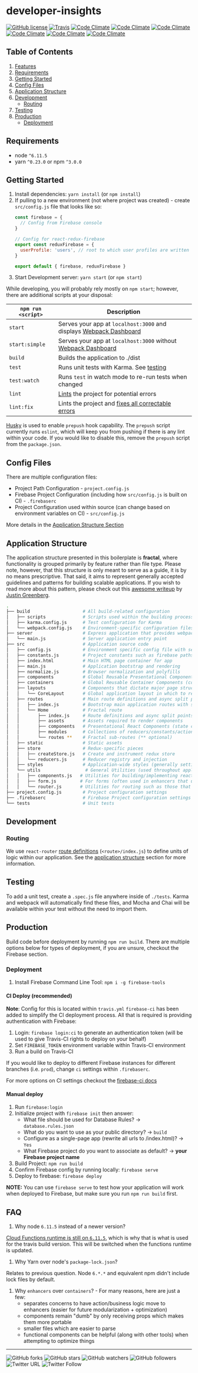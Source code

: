 # developer-insights

[![GitHub license](https://img.shields.io/github/license/AlAskalany/developer-insights.svg)](https://github.com/AlAskalany/developer-insights/blob/master/LICENSE)
[![Travis](https://img.shields.io/travis/AlAskalany/developer-insights.svg)](https://travis-ci.org/AlAskalany/developer-insights)
[![Code Climate](https://img.shields.io/codeclimate/issues/AlAskalany/developer-insights.svg)](https://codeclimate.com/github/AlAskalany/developer-insights/issues)
[![Code Climate](https://img.shields.io/codeclimate/maintainability/AlAskalany/developer-insights.svg)](https://codeclimate.com/github/AlAskalany/developer-insights/maintainability)
[![Code Climate](https://img.shields.io/codeclimate/maintainability-percentage/AlAskalany/developer-insights.svg)](https://codeclimate.com/github/AlAskalany/developer-insights/maintainability)
[![Code Climate](https://img.shields.io/codeclimate/coverage/AlAskalany/developer-insights.svg)](https://codeclimate.com/github/AlAskalany/developer-insights)
[![Code Climate](https://img.shields.io/codeclimate/coverage-letter/AlAskalany/developer-insights.svg)](https://codeclimate.com/github/AlAskalany/developer-insights)
[![Code Climate](https://img.shields.io/codeclimate/tech-debt/AlAskalany/developer-insights.svg)](https://codeclimate.com/github/AlAskalany/developer-insights/trends/technical_debt)

## Table of Contents

1. [Features](#features)
2. [Requirements](#requirements)
3. [Getting Started](#getting-started)
4. [Config Files](#config-files)
5. [Application Structure](#application-structure)
6. [Development](#development)
    * [Routing](#routing)
7. [Testing](#testing)
8. [Production](#production)
    * [Deployment](#deployment)

## Requirements

* node `^6.11.5`
* yarn `^0.23.0` or npm `^3.0.0`

## Getting Started

1. Install dependencies: `yarn install` (or `npm install`)
1. If pulling to a new environment (not where project was created) - create `src/config.js` file that looks like so:
    ```js
    const firebase = {
      // Config from Firebase console
    }

    // Config for react-redux-firebase
    export const reduxFirebase = {
      userProfile: 'users', // root to which user profiles are written
    }

    export default { firebase, reduxFirebase }
    ```
1. Start Development server: `yarn start` (or `npm start`)

While developing, you will probably rely mostly on `npm start`; however, there are additional scripts at your disposal:

| `npm run <script>` | Description                                                                                                               |
| ------------------ | ------------------------------------------------------------------------------------------------------------------------- |
| `start`            | Serves your app at `localhost:3000` and displays [Webpack Dashboard](https://github.com/FormidableLabs/webpack-dashboard) |
| `start:simple`     | Serves your app at `localhost:3000` without [Webpack Dashboard](https://github.com/FormidableLabs/webpack-dashboard)      |
| `build`            | Builds the application to ./dist                                                                                          |
| `test`             | Runs unit tests with Karma. See [testing](#testing)                                                                       |
| `test:watch`       | Runs `test` in watch mode to re-run tests when changed                                                                    |
| `lint`             | [Lints](http://stackoverflow.com/questions/8503559/what-is-linting) the project for potential errors                      |
| `lint:fix`         | Lints the project and [fixes all correctable errors](http://eslint.org/docs/user-guide/command-line-interface.html#fix)   |

[Husky](https://github.com/typicode/husky) is used to enable `prepush` hook capability. The `prepush` script currently runs `eslint`, which will keep you from pushing if there is any lint within your code. If you would like to disable this, remove the `prepush` script from the `package.json`.

## Config Files

There are multiple configuration files:

* Project Path Configuration - `project.config.js`
* Firebase Project Configuration (including how `src/config.js` is built on CI) - `.firebaserc`
* Project Configuration used within source (can change based on environment variables on CI) - `src/config.js`

More details in the [Application Structure Section](#application-structure)

## Application Structure

The application structure presented in this boilerplate is **fractal**, where functionality is grouped primarily by feature rather than file type. Please note, however, that this structure is only meant to serve as a guide, it is by no means prescriptive. That said, it aims to represent generally accepted guidelines and patterns for building scalable applications. If you wish to read more about this pattern, please check out this [awesome writeup](https://github.com/davezuko/react-redux-starter-kit/wiki/Fractal-Project-Structure) by [Justin Greenberg](https://github.com/justingreenberg).

```sh
.
├── build                    # All build-related configuration
│   ├── scripts              # Scripts used within the building process
│   ├── karma.config.js      # Test configuration for Karma
│   └── webpack.config.js    # Environment-specific configuration files for webpack
├── server                   # Express application that provides webpack middleware
│   └── main.js              # Server application entry point
├── src                      # Application source code
│   ├── config.js            # Environment specific config file with settings from Firebase (created by CI)
│   ├── constants.js         # Project constants such as firebase paths and form names
│   ├── index.html           # Main HTML page container for app
│   ├── main.js              # Application bootstrap and rendering
│   ├── normalize.js         # Browser normalization and polyfills
│   ├── components           # Global Reusable Presentational Components
│   ├── containers           # Global Reusable Container Components (connected to redux state)
│   ├── layouts              # Components that dictate major page structure
│   │   └── CoreLayout       # Global application layout in which to render routes
│   ├── routes               # Main route definitions and async split points
│   │   ├── index.js         # Bootstrap main application routes with store
│   │   └── Home             # Fractal route
│   │       ├── index.js     # Route definitions and async split points
│   │       ├── assets       # Assets required to render components
│   │       ├── components   # Presentational React Components (state connect and handler logic in enhancers)
│   │       ├── modules      # Collections of reducers/constants/actions
│   │       └── routes **    # Fractal sub-routes (** optional)
│   ├── static               # Static assets
│   ├── store                # Redux-specific pieces
│   │   ├── createStore.js   # Create and instrument redux store
│   │   └── reducers.js      # Reducer registry and injection
│   ├── styles               # Application-wide styles (generally settings)
│   └── utils                 # General Utilities (used throughout application)
│   │   ├── components.js   # Utilities for building/implementing react components (often used in enhancers)
│   │   ├── form.js         # For forms (often used in enhancers that use redux-form)
│   │   └── router.js       # Utilities for routing such as those that redirect back to home if not logged in
├── project.config.js        # Project configuration settings
├── .firebaserc              # Firebase Project configuration settings (including ci settings)
└── tests                    # Unit tests
```

## Development

### Routing

We use `react-router` [route definitions](https://github.com/ReactTraining/react-router/blob/v3/docs/API.md#plainroute) (`<route>/index.js`) to define units of logic within our application. See the [application structure](#application-structure) section for more information.

## Testing

To add a unit test, create a `.spec.js` file anywhere inside of `./tests`. Karma and webpack will automatically find these files, and Mocha and Chai will be available within your test without the need to import them.

## Production

Build code before deployment by running `npm run build`. There are multiple options below for types of deployment, if you are unsure, checkout the Firebase section.

### Deployment

1. Install Firebase Command Line Tool: `npm i -g firebase-tools`

#### CI Deploy (recommended)

**Note**: Config for this is located within `travis.yml`
`firebase-ci` has been added to simplify the CI deployment process. All that is required is providing authentication with Firebase:

1. Login: `firebase login:ci` to generate an authentication token (will be used to give Travis-CI rights to deploy on your behalf)
1. Set `FIREBASE_TOKEN` environment variable within Travis-CI environment
1. Run a build on Travis-CI

If you would like to deploy to different Firebase instances for different branches (i.e. `prod`), change `ci` settings within `.firebaserc`.

For more options on CI settings checkout the [firebase-ci docs](https://github.com/prescottprue/firebase-ci)

#### Manual deploy

1. Run `firebase:login`
2. Initialize project with `firebase init` then answer:
    * What file should be used for Database Rules?  -> `database.rules.json`
    * What do you want to use as your public directory? -> `build`
    * Configure as a single-page app (rewrite all urls to /index.html)? -> `Yes`
    * What Firebase project do you want to associate as default?  -> **your Firebase project name**
3. Build Project: `npm run build`
4. Confirm Firebase config by running locally: `firebase serve`
5. Deploy to firebase: `firebase deploy`

**NOTE:** You can use `firebase serve` to test how your application will work when deployed to Firebase, but make sure you run `npm run build` first.

## FAQ

1. Why node `6.11.5` instead of a newer version?

  [Cloud Functions runtime is still on `6.11.5`](https://cloud.google.com/functions/docs/writing/#the_cloud_functions_runtime), which is why that is what is used for the travis build version. This will be switched when the functions runtime is updated.

1. Why Yarn over node's `package-lock.json`?

  Relates to previous question. Node `6.*.*` and equivalent npm didn't include lock files by default.

1. Why `enhancers` over `containers`? - For many reasons, here are just a few:
    * separates concerns to have action/business logic move to enhancers (easier for future modularization + optimization)
    * components remain "dumb" by only receiving props which makes them more portable
    * smaller files which are easier to parse
    * functional components can be helpful (along with other tools) when attempting to optimize things

---
![GitHub forks](https://img.shields.io/github/forks/badges/shields.svg?style=social&label=Fork)
![GitHub stars](https://img.shields.io/github/stars/badges/shields.svg?style=social&label=Stars)
![GitHub watchers](https://img.shields.io/github/watchers/badges/shields.svg?style=social&label=Watch)
![GitHub followers](https://img.shields.io/github/followers/espadrine.svg?style=social&label=Follow)
![Twitter URL](https://img.shields.io/twitter/url/http/shields.io.svg?style=social)
![Twitter Follow](https://img.shields.io/twitter/follow/askalanism.svg?style=social&label=Follow)